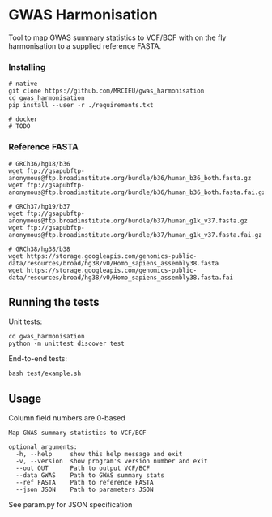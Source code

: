 # GWAS Harmonisation

Tool to map GWAS summary statistics to VCF/BCF with on the fly harmonisation to a supplied reference FASTA.

### Installing

```
# native
git clone https://github.com/MRCIEU/gwas_harmonisation
cd gwas_harmonisation
pip install --user -r ./requirements.txt

# docker
# TODO
```

### Reference FASTA

```
# GRCh36/hg18/b36
wget ftp://gsapubftp-anonymous@ftp.broadinstitute.org/bundle/b36/human_b36_both.fasta.gz
wget ftp://gsapubftp-anonymous@ftp.broadinstitute.org/bundle/b36/human_b36_both.fasta.fai.gz

# GRCh37/hg19/b37
wget ftp://gsapubftp-anonymous@ftp.broadinstitute.org/bundle/b37/human_g1k_v37.fasta.gz
wget ftp://gsapubftp-anonymous@ftp.broadinstitute.org/bundle/b37/human_g1k_v37.fasta.fai.gz

# GRCh38/hg38/b38
wget https://storage.googleapis.com/genomics-public-data/resources/broad/hg38/v0/Homo_sapiens_assembly38.fasta
wget https://storage.googleapis.com/genomics-public-data/resources/broad/hg38/v0/Homo_sapiens_assembly38.fasta.fai
```

## Running the tests

Unit tests:

```
cd gwas_harmonisation
python -m unittest discover test
```

End-to-end tests:

```
bash test/example.sh
```

## Usage

Column field numbers are 0-based

```
Map GWAS summary statistics to VCF/BCF

optional arguments:
  -h, --help     show this help message and exit
  -v, --version  show program's version number and exit
  --out OUT      Path to output VCF/BCF
  --data GWAS    Path to GWAS summary stats
  --ref FASTA    Path to reference FASTA
  --json JSON    Path to parameters JSON
```

See param.py for JSON specification